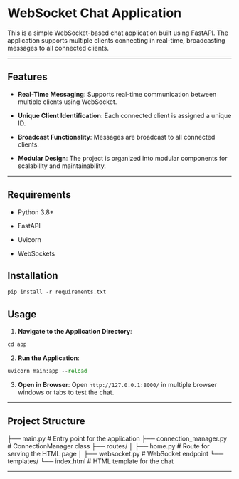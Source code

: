# WebSocket Chat Application

This is a simple WebSocket-based chat application built using FastAPI. The application supports multiple clients connecting in real-time, broadcasting messages to all connected clients.

----------

## Features

-   **Real-Time Messaging**: Supports real-time communication between multiple clients using WebSocket.
    
-   **Unique Client Identification**: Each connected client is assigned a unique ID.
    
-   **Broadcast Functionality**: Messages are broadcast to all connected clients.
    
-   **Modular Design**: The project is organized into modular components for scalability and maintainability.
    

----------


## Requirements

-   Python 3.8+
    
-   FastAPI
    
-   Uvicorn
- WebSockets
## Installation
~~~python
pip install -r requirements.txt
~~~
## Usage
1. **Navigate to the Application Directory**:
~~~python
cd app
~~~
2. **Run the Application**:
~~~python
uvicorn main:app --reload
~~~
3. **Open in Browser**: Open `http://127.0.0.1:8000/` in multiple browser windows or tabs to test the chat.

----
## Project Structure

├── main.py                  # Entry point for the application
├── connection_manager.py    # ConnectionManager class
├── routes/
│   ├── home.py              # Route for serving the HTML page
│   ├── websocket.py         # WebSocket endpoint
└── templates/
    └── index.html           # HTML template for the chat

-----
